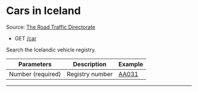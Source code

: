 # Cars in Iceland

Source: [The Road Traffic Directorate](http://www.samgongustofa.is/umferd/okutaeki/okutaekjaskra/uppfletting)

- GET [/car](https://apis.is/car)

Search the Icelandic vehicle registry.

| Parameters         | Description     | Example                                   |
|--------------------|-----------------|-------------------------------------------|
| Number (required)  | Registry number | [AA031](https://apis.is/car?number=AA031) |

---

